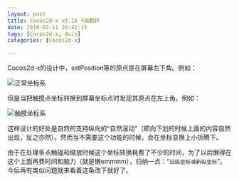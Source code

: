 ```yaml
---
layout: post
title: Cocos2d-x v3.16 Y轴翻转
date: 2018-02-11 20:42:15
tags: [Cocos2d-x, Axis]
categories: [Cocos2d-x]

---
```


Cocos2d-x的设计中，setPosition等的原点是在屏幕左下角。例如：

![正常坐标系](Normal.png)

但是当把触摸点坐标转换到屏幕坐标点时发现其原点在左上角。例如：

![触摸坐标系](Touch.png)

这样设计的好处是自然的支持纵向的“自然滚动”（即向下划的时候上面的内容自然出现，反之亦然）。然而当不需要这个功能的时候，会在坐标变换上小折腾下。

由于在处理多点触碰和缩放时候这个坐标转换耗费了不少的时间，为了以后懒得在这个上面再费时间和脑力（就是懒emmmm），归纳一点：“`旧纵坐标减新纵坐标`”。今后再有类似问题就来看着这条改下就好了。

